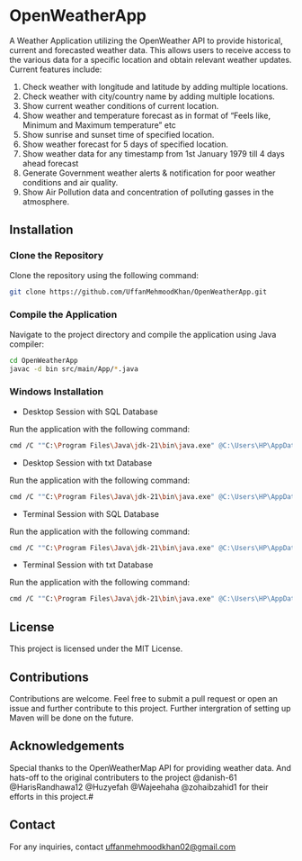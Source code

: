 # OpenWeatherApp

A Weather Application utilizing the OpenWeather API to provide historical, current and forecasted weather data.
This allows users to receive access to the various data for a specific location and obtain relevant weather updates.
Current features include:

1. Check weather with longitude and latitude by adding multiple locations.
2. Check weather with city/country name by adding multiple locations.
3. Show current weather conditions of current location.
4. Show weather and temperature forecast as in format of “Feels like, Minimum and Maximum temperature” etc
5. Show sunrise and sunset time of specified location.
6. Show weather forecast for 5 days of specified location.
7. Show weather data for any timestamp from 1st January 1979 till 4 days ahead forecast
8. Generate Government weather alerts & notification for poor weather conditions and air quality.
9. Show Air Pollution data and concentration of polluting gasses in the atmosphere.

## Installation

### Clone the Repository

Clone the repository using the following command:

```bash
git clone https://github.com/UffanMehmoodKhan/OpenWeatherApp.git
````

### Compile the Application

Navigate to the project directory and compile the application using Java compiler:

````bash
cd OpenWeatherApp
javac -d bin src/main/App/*.java
````

### Windows Installation

* Desktop Session with SQL Database

Run the application with the following command:

```bash
cmd /C ""C:\Program Files\Java\jdk-21\bin\java.exe" @C:\Users\HP\AppData\Local\Temp\cp_b6rnjcjkktnnlwh83xkc6khos.argfile main.App.App desktop SQL"
````

* Desktop Session with txt Database

Run the application with the following command:

```bash
cmd /C ""C:\Program Files\Java\jdk-21\bin\java.exe" @C:\Users\HP\AppData\Local\Temp\cp_b6rnjcjkktnnlwh83xkc6khos.argfile main.App.App desktop txt"
````

* Terminal Session with SQL Database

Run the application with the following command:

```bash
cmd /C ""C:\Program Files\Java\jdk-21\bin\java.exe" @C:\Users\HP\AppData\Local\Temp\cp_b6rnjcjkktnnlwh83xkc6khos.argfile main.App.App terminal SQL"
````

* Terminal Session with txt Database

Run the application with the following command:

```bash
cmd /C ""C:\Program Files\Java\jdk-21\bin\java.exe" @C:\Users\HP\AppData\Local\Temp\cp_b6rnjcjkktnnlwh83xkc6khos.argfile main.App.App terminal txt"
````

## License

This project is licensed under the MIT License.

## Contributions

Contributions are welcome. Feel free to submit a pull request or open an issue and further contribute to this project. Further intergration of setting up Maven will be done on the future.

## Acknowledgements

Special thanks to the OpenWeatherMap API for providing weather data. And hats-off to the original contributers to the project @danish-61 @HarisRandhawa12 @Huzyefah @Wajeehaha @zohaibzahid1 for their efforts in this project.#

## Contact

For any inquiries, contact <uffanmehmoodkhan02@gmail.com>
